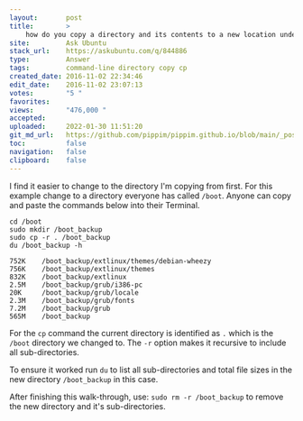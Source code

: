 ```yaml
---
layout:       post
title:        >
    how do you copy a directory and its contents to a new location under a new directory name?
site:         Ask Ubuntu
stack_url:    https://askubuntu.com/q/844886
type:         Answer
tags:         command-line directory copy cp
created_date: 2016-11-02 22:34:46
edit_date:    2016-11-02 23:07:13
votes:        "5 "
favorites:    
views:        "476,000 "
accepted:     
uploaded:     2022-01-30 11:51:20
git_md_url:   https://github.com/pippim/pippim.github.io/blob/main/_posts/2016/2016-11-02-how-do-you-copy-a-directory-and-its-contents-to-a-new-location-under-a-new-directory-name_.md
toc:          false
navigation:   false
clipboard:    false
---
```


I find it easier to change to the directory I'm copying from first. For this example change to a directory everyone has called `/boot`. Anyone can copy and paste the commands below into their Terminal.

``` 
cd /boot
sudo mkdir /boot_backup
sudo cp -r . /boot_backup
du /boot_backup -h

752K	/boot_backup/extlinux/themes/debian-wheezy
756K	/boot_backup/extlinux/themes
832K	/boot_backup/extlinux
2.5M	/boot_backup/grub/i386-pc
20K	    /boot_backup/grub/locale
2.3M	/boot_backup/grub/fonts
7.2M	/boot_backup/grub
565M	/boot_backup
```

For the `cp` command the current directory is identified as `.` which is the `/boot` directory we changed to. The `-r` option makes it recursive to include all sub-directories.

To ensure it worked run `du` to list all sub-directories and total file sizes in the new directory `/boot_backup` in this case.

After finishing this walk-through, use: `sudo rm -r /boot_backup` to remove the new directory and it's sub-directories.
